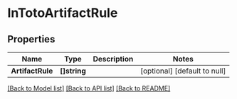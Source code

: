 # InTotoArtifactRule

## Properties
Name | Type | Description | Notes
------------ | ------------- | ------------- | -------------
**ArtifactRule** | **[]string** |  | [optional] [default to null]

[[Back to Model list]](../README.md#documentation-for-models) [[Back to API list]](../README.md#documentation-for-api-endpoints) [[Back to README]](../README.md)


